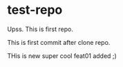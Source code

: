 # test-repo

Upss. This is first repo. 

This is first commit after clone repo.

THis is new super cool feat01 added ;)
